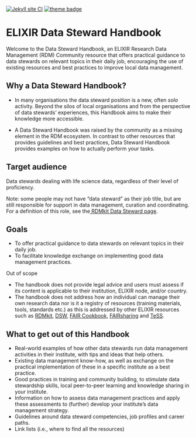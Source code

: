 [![Jekyll site CI](https://github.com/ivanmicetic/elixir-ds-handbook/actions/workflows/jekyll.yml/badge.svg?branch=main)](https://github.com/ivanmicetic/elixir-ds-handbook/actions/workflows/jekyll.yml)
[![theme badge](https://img.shields.io/badge/Jekyll%20theme-ETT-blue?logo=jekyll&color=0d6efd)](https://github.com/ELIXIR-Belgium/elixir-toolkit-theme)

# ELIXIR Data Steward Handbook
Welcome to the Data Steward Handbook, an ELIXIR Research Data Management (RDM) Community resource that offers practical guidance to data stewards on relevant topics in their daily job, encouraging the use of existing resources and best practices to improve local data management.

## Why a Data Steward Handbook?

* In many organisations the data steward position is a new, often *solo* activity. Beyond the silos of local organisations and from the perspective of data stewards’ experiences, this Handbook aims to make their knowledge more accessible. 

* A Data Steward Handbook was raised by the community as a missing element in the RDM ecosystem. In contrast to other resources that provides guidelines and best practices, Data Steward Handbook provides examples on how to actually perform your tasks.


## Target audience 

Data stewards dealing with life science data, regardless of their level of proficiency. 

Note: some people may not have “data steward” as their job title, but are still responsible for support in data management, curation and coordinating. For a definition of this role, see the[ RDMkit Data Steward page](https://rdmkit.elixir-europe.org/data_steward).


## Goals



* To offer practical guidance to data stewards on relevant topics in their daily job.
* To facilitate knowledge exchange on implementing good data management practices. 

Out of scope



* The handbook does not provide legal advice and users must assess if its content is applicable to their institution, ELIXIR node, and/or country. 
* The handbook does not address how an individual can manage their own research data nor is it a registry of resources (training materials, tools, standards etc.) as this is addressed by other ELIXIR resources such as [RDMkit](https://rdmkit.elixir-europe.org/), [DSW](https://ds-wizard.org/), [FAIR Cookbook](https://faircookbook.elixir-europe.org/content/home.html), [FAIRsharing](https://fairsharing.org/) and [TeSS](https://tess.elixir-europe.org/).


## What to get out of this Handbook



* Real-world examples of how other data stewards run data management activities in their institute, with tips and ideas that help others.
* Existing data management know-how, as well as exchange on the practical implementation of these in a specific institute as a best practice. 
* Good practices in training and community building, to stimulate data stewardship skills, local peer-to-peer learning and knowledge sharing in your institute.
* Information on how to assess data management practices and apply these assessments to (further) develop your institute’s data management strategy.
* Guidelines around data steward competencies, job profiles and career paths.
* Link lists (i.e., where to find all the resources) 
